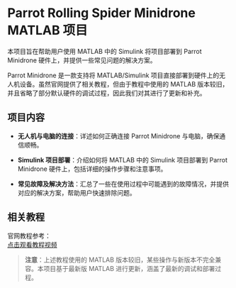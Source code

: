 # Parrot Rolling Spider Minidrone MATLAB 项目

本项目旨在帮助用户使用 MATLAB 中的 Simulink 将项目部署到 Parrot Minidrone 硬件上，并提供一些常见问题的解决方案。

Parrot Minidrone 是一款支持将 MATLAB/Simulink 项目直接部署到硬件上的无人机设备。虽然官网提供了相关教程，但由于教程中使用的 MATLAB 版本较旧，并且省略了部分默认硬件的调试过程，因此我们对其进行了更新和补充。

## 项目内容

- **无人机与电脑的连接**：详述如何正确连接 Parrot Minidrone 与电脑，确保通信顺畅。
  
- **Simulink 项目部署**：介绍如何将 MATLAB 中的 Simulink 项目部署到 Parrot Minidrone 硬件上，包括详细的操作步骤和注意事项。
  
- **常见故障及解决方法**：汇总了一些在使用过程中可能遇到的故障情况，并提供对应的解决方案，帮助用户快速排除问题。

## 相关教程

官网教程参考：  
[点击观看教程视频](https://www.bilibili.com/video/BV1R4411V7F3/)

> **注意**：上述教程使用的 MATLAB 版本较旧，某些操作与新版本不完全兼容。本项目基于最新版 MATLAB 进行更新，涵盖了最新的调试和部署过程。


